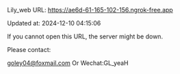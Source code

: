 Lily_web URL: https://ae6d-61-165-102-156.ngrok-free.app

Updated at: 2024-12-10 04:15:06

If you cannot open this URL, the server might be down.

Please contact: 

goley04@foxmail.com Or Wechat:GL_yeaH